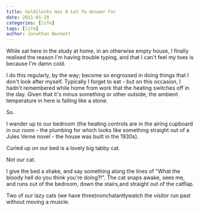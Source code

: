 ```yaml
---
title: Goldilocks Has A Lot To Answer For
date: 2011-01-28
categories: [life]
tags: [life]
author: Jonathan Beckett
---
```


While sat here in the study at home, in an otherwise empty house, I finally realised the reason I'm having trouble typing, and that I can't feel my toes is because I'm damn cold.

I do this regularly, by the way; become so engrossed in doing things that I don't look after myself. Typically I forget to eat - but on this occasion, I hadn't remembered while home from work that the heating switches off in the day. Given that it's minus something or other outside, the ambient temperature in here is falling like a stone.

So.

I wander up to our bedroom (the heating controls are in the airing cupboard in our room - the plumbing for which looks like something straight out of a Jules Verne novel - the house was built in the 1930s).

Curled up on our bed is a lovely big tabby cat.

Not our cat.

I give the bed a shake, and say something along the lines of "What the bloody hell do you think you're doing?!". The cat snaps awake, sees me, and runs out of the bedroom, down the stairs,and straight out of the catflap.

Two of our lazy cats (we have three)nonchalantlywatch the visitor run past without moving a muscle.